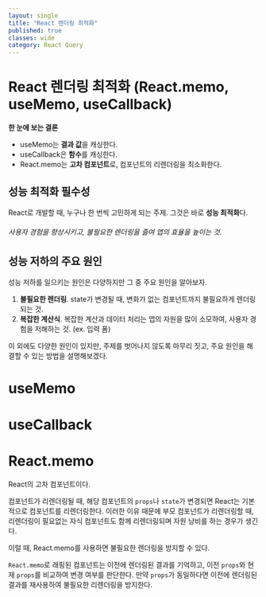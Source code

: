 ```yaml
---
layout: single
title: "React 렌더링 최적화"
published: true
classes: wide
category: React Query
---
```


# React 렌더링 최적화 (React.memo, useMemo, useCallback)

**한 눈에 보는 결론**
* useMemo는 **결과 값**을 캐싱한다.
* useCallback은 **함수**를 캐싱한다.
* React.memo는 **고차 컴포넌트**로, 컴포넌트의 리렌더링을 최소화한다.

## 성능 최적화 필수성
React로 개발할 때, 누구나 한 번씩 고민하게 되는 주제. 그것은 바로 **성능 최적화**다.
###### 사용자 경험을 향상시키고, 불필요한 렌더링을 줄여 앱의 효율을 높이는 것.

## 성능 저하의 주요 원인
성능 저하를 일으키는 원인은 다양하지만 그 중 주요 원인을 알아보자.
1. **불필요한 렌더링**. state가 변경될 때, 변화가 없는 컴포넌트까지 불필요하게 렌더링 되는 것.
2. **복잡한 계산식**. 복잡한 계산과 데이터 처리는 앱의 자원을 많이 소모하여, 사용자 경험을 저해하는 것. (ex. 입력 폼)

이 외에도 다양한 원인이 있지만, 주제를 벗어나지 않도록 마무리 짓고, 주요 원인을 해결할 수 있는 방법을 설명해보겠다.

# useMemo
# useCallback
# React.memo

React의 고차 컴포넌트이다.

컴포넌트가 리렌더링될 때, 해당 컴포넌트의 ```props```나 ```state```가 변경되면 React는 기본적으로 컴포넌트를 리렌더링한다.
이러한 이유 때문에 부모 컴포넌트가 리렌더링할 때, 리렌더링이 필요없는 자식 컴포넌트도 함께 리렌더링되며 자원 낭비를 하는 경우가 생긴다.

이럴 때, React.memo를 사용하면 불필요한 렌더링을 방지할 수 있다.

```React.memo```로 래핑된 컴포넌트는 이전에 렌더링된 결과를 기억하고, 이전 ```props```와 현재 ```props```를 비교하여 변경 여부를 판단한다.
만약 ```props```가 동일하다면 이전에 렌더링된 결과를 재사용하여 불필요한 리렌더링을 방지한다. 



